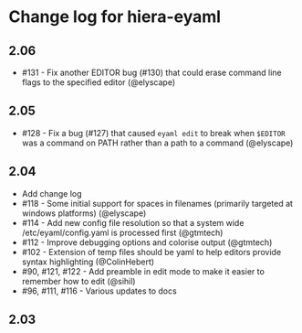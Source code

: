 Change log for hiera-eyaml
==========================

2.06
----

 - #131 - Fix another EDITOR bug (#130) that could erase command line flags to the specified editor (@elyscape)

2.05
----

 - #128 - Fix a bug (#127) that caused `eyaml edit` to break when `$EDITOR` was a command on PATH rather than a path to a command (@elyscape)

2.04
----

 - Add change log
 - #118 - Some initial support for spaces in filenames (primarily targeted at windows platforms) (@elyscape)
 - #114 - Add new config file resolution so that a system wide /etc/eyaml/config.yaml is processed first (@gtmtech)
 - #112 - Improve debugging options and colorise output (@gtmtech)
 - #102 - Extension of temp files should be yaml to help editors provide syntax highlighting (@ColinHebert)
 - #90, #121, #122 - Add preamble in edit mode to make it easier to remember how to edit (@sihil)
 - #96, #111, #116 - Various updates to docs

2.03
----
